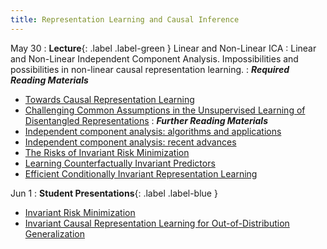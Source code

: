 ```yaml
---
title: Representation Learning and Causal Inference
---
```


May 30
: **Lecture**{: .label .label-green } Linear and Non-Linear ICA
: Linear and Non-Linear Independent Component Analysis. Impossibilities and possibilities in non-linear causal representation learning.
: ***Required Reading Materials***
- [Towards Causal Representation Learning](https://ieeexplore.ieee.org/stamp/stamp.jsp?arnumber=9363924&tag=1)
- [Challenging Common Assumptions in the Unsupervised Learning of Disentangled Representations](http://proceedings.mlr.press/v97/locatello19a/locatello19a.pdf)
: ***Further Reading Materials***
- [Independent component analysis: algorithms and applications](https://www.sciencedirect.com/science/article/pii/S0893608000000265)
- [Independent component analysis: recent advances ](https://www.ncbi.nlm.nih.gov/pmc/articles/PMC3538438/pdf/rsta20110534.pdf)
- [The Risks of Invariant Risk Minimization](https://arxiv.org/abs/2010.05761)
- [Learning Counterfactually Invariant Predictors](https://arxiv.org/abs/2207.09768)
- [Efficient Conditionally Invariant Representation Learning](https://arxiv.org/abs/2212.08645)

Jun 1
: **Student Presentations**{: .label .label-blue } 
- [Invariant Risk Minimization](https://arxiv.org/abs/1907.02893)
- [Invariant Causal Representation Learning for Out-of-Distribution Generalization](https://openreview.net/forum?id=-e4EXDWXnSn) 


